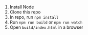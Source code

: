 1. Install Node
2. Clone this repo
3. In repo, run `npm install`
4. Run `npm run build` or `npm run watch`
5. Open `build/index.html` in a browser
